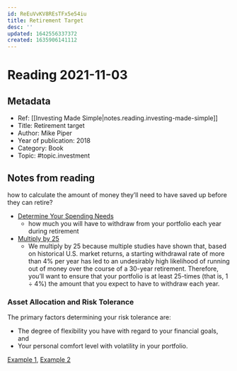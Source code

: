 ```yaml
---
id: ReEuVvKV8REsTFx5e54iu
title: Retirement Target
desc: ''
updated: 1642556337372
created: 1635906141112
---
```

# Reading 2021-11-03

## Metadata

- Ref: [[Investing Made Simple|notes.reading.investing-made-simple]]
- Title: Retirement target
- Author: Mike Piper
- Year of publication: 2018
- Category: Book
- Topic: #topic.investment

## Notes from reading

how to calculate the amount of money they’ll need to have saved up before they can retire?

- [Determine Your Spending Needs](https://hyp.is/OiEwAjxNEeypO9v5pruzqw/docdrop.org/epub/Investing-Made-Simple_-Index-Fu---Mike-Piper-l6y6s.epub/?loc=text/part0013.html)
    - how much you will have to withdraw from your portfolio each year during retirement
- [Multiply by 25](https://hyp.is/Un3VujxNEey1B9cbCvhmRQ/docdrop.org/epub/Investing-Made-Simple_-Index-Fu---Mike-Piper-l6y6s.epub/?loc=text/part0013.html)
    - We multiply by 25 because multiple studies have shown that, based on historical U.S. market returns, a starting withdrawal rate of more than 4% per year has led to an undesirably high likelihood of running out of money over the course of a 30-year retirement. Therefore, you’ll want to ensure that your portfolio is at least 25-times (that is, 1 ÷ 4%) the amount that you expect to have to withdraw each year.

### Asset Allocation and Risk Tolerance

The primary factors determining your risk tolerance are:
- The degree of flexibility you have with regard to your financial goals, and
- Your personal comfort level with volatility in your portfolio.

[Example 1](https://hyp.is/AGSetjxOEeyzdiNSr_2OsA/docdrop.org/epub/Investing-Made-Simple_-Index-Fu---Mike-Piper-l6y6s.epub/?loc=text/part0017.html), [Example 2](https://hyp.is/FyxJyDxOEeye1pOw1SNk-Q/docdrop.org/epub/Investing-Made-Simple_-Index-Fu---Mike-Piper-l6y6s.epub/?loc=text/part0017.html)
